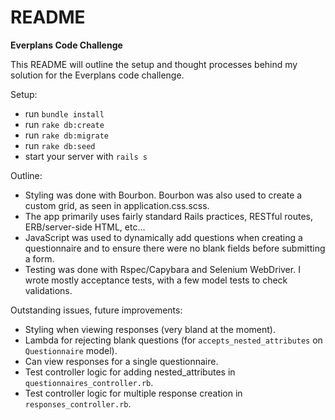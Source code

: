 README
======

**Everplans Code Challenge**

This README will outline the setup and thought processes behind my solution for the Everplans code challenge.

Setup:

* run `bundle install`
* run `rake db:create`
* run `rake db:migrate`
* run `rake db:seed`
* start your server with `rails s`

Outline:

* Styling was done with Bourbon. Bourbon was also used to create a custom grid, as seen in application.css.scss.
* The app primarily uses fairly standard Rails practices, RESTful routes, ERB/server-side HTML, etc...
* JavaScript was used to dynamically add questions when creating a questionnaire and to ensure there were no blank fields before submitting a form.
* Testing was done with Rspec/Capybara and Selenium WebDriver. I wrote mostly acceptance tests, with a few model tests to check validations.

Outstanding issues, future improvements:

* Styling when viewing responses (very bland at the moment).
* Lambda for rejecting blank questions (for `accepts_nested_attributes` on `Questionnaire` model).
* Can view responses for a single questionnaire.
* Test controller logic for adding nested_attributes in `questionnaires_controller.rb`.
* Test controller logic for multiple response creation in `responses_controller.rb`.

